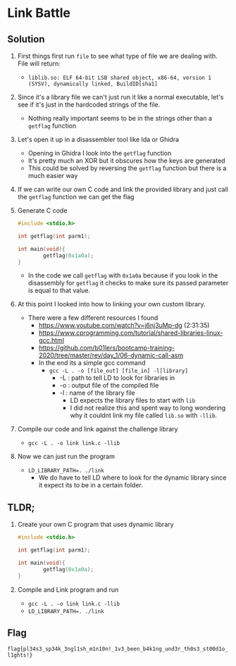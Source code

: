 # Link Battle

## Solution

1. First things first run `file` to see what type of file we are dealing with. File will return:
   - `liblib.so: ELF 64-bit LSB shared object, x86-64, version 1 (SYSV), dynamically linked, BuildID[sha1]`
2. Since it's a library file we can't just run it like a normal executable, let's see if it's just in the hardcoded strings of the file.
   - Nothing really important seems to be in the strings other than a `getflag` function
3. Let's open it up in a disassembler tool like Ida or Ghidra
   - Opening in Ghidra I look into the `getflag` function
   - It's pretty much an XOR but it obscures how the keys are generated
   - This could be solved by reversing the `getflag` function but there is a much easier way
4. If we can write our own C code and link the provided library and just call the `getflag` function we can get the flag
5. Generate C code

    ```c
    #include <stdio.h>

    int getflag(int parm1);

    int main(void){
            getflag(0x1a0a);
    }
    ```

   - In the code we call `getflag`  with `0x1a0a` because if you look in the disassembly for `getflag` it checks to make sure its passed parameter is equal to that value.
6. At this point I looked into how to linking your own custom library.
   - There were a few different resources I found
     - <https://www.youtube.com/watch?v=j6nj3uMp-dg> (2:31:35)
     - <https://www.cprogramming.com/tutorial/shared-libraries-linux-gcc.html>
     - <https://github.com/b01lers/bootcamp-training-2020/tree/master/rev/day_1/06-dynamic-call-asm>
     - In the end its a simple gcc command
       - `gcc -L . -o [file_out] [file_in] -l[library]`
         - -L : path to tell LD to look for libraries in
         - -o : output file of the compiled file
         - -l : name of the library file
           - LD expects the library files to start with `lib`
           - I did not realize this and spent way to long wondering why it couldnt link my file called `lib.so` with `-llib`.
7. Compile our code and link against the challenge library
   - `gcc -L . -o link link.c -llib`
8. Now we can just run the program
   - `LD_LIBRARY_PATH=. ./link`
     - We do have to tell LD where to look for the dynamic library since it expect its to be in a certain folder.

## TLDR;

1. Create your own C program that uses dynamic library

    ```c
    #include <stdio.h>

    int getflag(int parm1);

    int main(void){
            getflag(0x1a0a);
    }
    ```

2. Compile and Link program and run
   - `gcc -L . -o link link.c -llib`
   - `LD_LIBRARY_PATH=. ./link`

## Flag

`flag{pl34s3_sp34k_3ngl1sh_m1n10n!_1v3_been_b4k1ng_und3r_th0s3_st00d1o_l1ghts!}`
